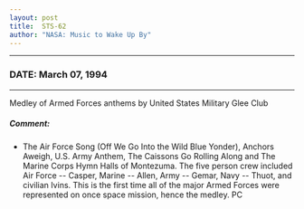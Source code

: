 ```yaml
---
layout: post
title:  STS-62
author: "NASA: Music to Wake Up By"
---
```


----
### DATE: March 07, 1994
----
Medley of Armed Forces anthems by United States Military Glee Club

##### Comment:
* The Air Force Song  (Off We Go Into the Wild Blue Yonder), Anchors Aweigh, U.S. Army Anthem, The Caissons Go Rolling Along and The Marine Corps Hymn Halls of Montezuma. The five person crew included Air Force --  Casper, Marine -- Allen, Army -- Gemar, Navy -- Thuot, and civilian Ivins. This is the first time all of the major Armed Forces were represented on once space mission, hence the medley. PC
